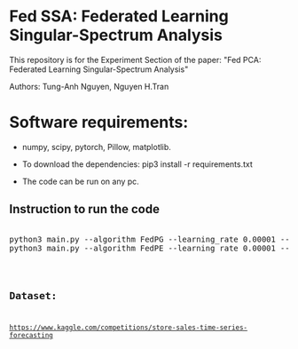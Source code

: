 # Fed SSA: Federated Learning Singular-Spectrum Analysis
This repository is for the Experiment Section of the paper: "Fed PCA: Federated Learning Singular-Spectrum Analysis"

Authors: Tung-Anh Nguyen, Nguyen H.Tran
# Software requirements:
- numpy, scipy, pytorch, Pillow, matplotlib.

- To download the dependencies: pip3 install -r requirements.txt

- The code can be run on any pc.
## Instruction to run the code

<pre></code>
python3 main.py --algorithm FedPG --learning_rate 0.00001 --dataset Elec20 --num_global_iters 100 --window 80 --dim 80 --subusers 0.1 --local_epochs 30
python3 main.py --algorithm FedPE --learning_rate 0.00001 --dataset Elec20 --num_global_iters 100 --window 80 --dim 80 --subusers 0.1 --local_epochs 30
<code></pre>


## Dataset:
https://www.kaggle.com/competitions/store-sales-time-series-forecasting